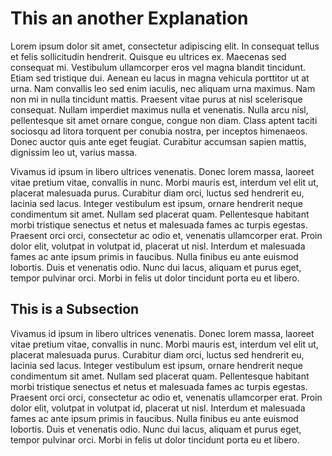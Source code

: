# This an another Explanation

 Lorem ipsum dolor sit amet, consectetur adipiscing elit. In consequat tellus et felis sollicitudin hendrerit. Quisque eu ultrices ex. Maecenas sed consequat mi. Vestibulum ullamcorper eros vel magna blandit tincidunt. Etiam sed tristique dui. Aenean eu lacus in magna vehicula porttitor ut at urna. Nam convallis leo sed enim iaculis, nec aliquam urna maximus. Nam non mi in nulla tincidunt mattis. Praesent vitae purus at nisl scelerisque consequat. Nullam imperdiet maximus nulla et venenatis. Nulla arcu nisl, pellentesque sit amet ornare congue, congue non diam. Class aptent taciti sociosqu ad litora torquent per conubia nostra, per inceptos himenaeos. Donec auctor quis ante eget feugiat. Curabitur accumsan sapien mattis, dignissim leo ut, varius massa.

Vivamus id ipsum in libero ultrices venenatis. Donec lorem massa, laoreet vitae pretium vitae, convallis in nunc. Morbi mauris est, interdum vel elit ut, placerat malesuada purus. Curabitur diam orci, luctus sed hendrerit eu, lacinia sed lacus. Integer vestibulum est ipsum, ornare hendrerit neque condimentum sit amet. Nullam sed placerat quam. Pellentesque habitant morbi tristique senectus et netus et malesuada fames ac turpis egestas. Praesent orci orci, consectetur ac odio et, venenatis ullamcorper erat. Proin dolor elit, volutpat in volutpat id, placerat ut nisl. Interdum et malesuada fames ac ante ipsum primis in faucibus. Nulla finibus eu ante euismod lobortis. Duis et venenatis odio. Nunc dui lacus, aliquam et purus eget, tempor pulvinar orci. Morbi in felis ut dolor tincidunt porta eu et libero. 

## This is a Subsection

Vivamus id ipsum in libero ultrices venenatis. Donec lorem massa, laoreet vitae pretium vitae, convallis in nunc. Morbi mauris est, interdum vel elit ut, placerat malesuada purus. Curabitur diam orci, luctus sed hendrerit eu, lacinia sed lacus. Integer vestibulum est ipsum, ornare hendrerit neque condimentum sit amet. Nullam sed placerat quam. Pellentesque habitant morbi tristique senectus et netus et malesuada fames ac turpis egestas. Praesent orci orci, consectetur ac odio et, venenatis ullamcorper erat. Proin dolor elit, volutpat in volutpat id, placerat ut nisl. Interdum et malesuada fames ac ante ipsum primis in faucibus. Nulla finibus eu ante euismod lobortis. Duis et venenatis odio. Nunc dui lacus, aliquam et purus eget, tempor pulvinar orci. Morbi in felis ut dolor tincidunt porta eu et libero.